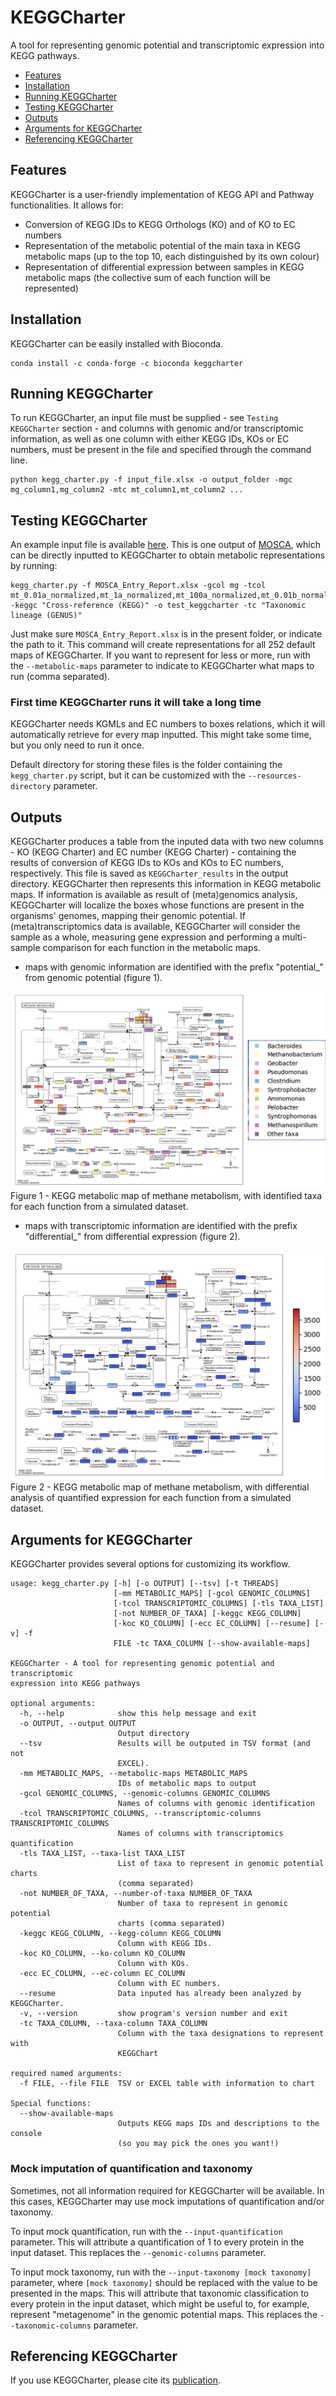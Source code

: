 # KEGGCharter

A tool for representing genomic potential and transcriptomic expression into KEGG pathways.

* [Features](https://github.com/iquasere/KEGGCharter#features)
* [Installation](https://github.com/iquasere/KEGGCharter#installation)
* [Running KEGGCharter](https://github.com/iquasere/KEGGCharter#running-keggcharter)
* [Testing KEGGCharter](https://github.com/iquasere/KEGGCharter#testing-keggcharter)
* [Outputs](https://github.com/iquasere/KEGGCharter#outputs)
* [Arguments for KEGGCharter](https://github.com/iquasere/KEGGCharter#arguments-for-keggcharter)
* [Referencing KEGGCharter](https://github.com/iquasere/KEGGCharter#referencing-keggcharter)


## Features

KEGGCharter is a user-friendly implementation of KEGG API and Pathway functionalities. It allows for:
* Conversion of KEGG IDs to KEGG Orthologs (KO) and of KO to EC numbers
* Representation of the metabolic potential of the main taxa in KEGG metabolic maps (up to the top 10, each distinguished by its own colour)
* Representation of differential expression between samples in KEGG metabolic maps (the collective sum of each function will be represented)

## Installation

KEGGCharter can be easily installed with Bioconda.
```
conda install -c conda-forge -c bioconda keggcharter
```

## Running KEGGCharter

To run KEGGCharter, an input file must be supplied - see ```Testing KEGGCharter``` section - and columns 
with genomic and/or transcriptomic information, as well as one column with either KEGG IDs, KOs or EC numbers, must be 
present in the file and specified through the command line.
```
python kegg_charter.py -f input_file.xlsx -o output_folder -mgc mg_column1,mg_column2 -mtc mt_column1,mt_column2 ...
```

## Testing KEGGCharter

An example input file is available [here](https://github.com/iquasere/KEGGCharter/blob/master/MOSCA_Entry_Report.xlsx). 
This is one output of [MOSCA](https://github.com/iquasere/MOSCA), which can be directly inputted to KEGGCharter to obtain
metabolic representations by running:
```
kegg_charter.py -f MOSCA_Entry_Report.xlsx -gcol mg -tcol mt_0.01a_normalized,mt_1a_normalized,mt_100a_normalized,mt_0.01b_normalized,mt_1b_normalized,mt_100b_normalized,mt_0.01c_normalized,mt_1c_normalized,mt_100c_normalized -keggc "Cross-reference (KEGG)" -o test_keggcharter -tc "Taxonomic lineage (GENUS)"
```
Just make sure ```MOSCA_Entry_Report.xlsx``` is in the present folder, or indicate the path to it. This command will create
representations for all 252 default maps of KEGGCharter. If you want to represent for less or more, run with the ```--metabolic-maps``` 
parameter to indicate to KEGGCharter what maps to run (comma separated).

### First time KEGGCharter runs it will take a long time

KEGGCharter needs KGMLs and EC numbers to boxes relations, which it will automatically retrieve for every map inputted. 
This might take some time, but you only need to run it once. 

Default directory for storing these files is the folder containing the ```kegg_charter.py``` script, but it can be customized
with the ```--resources-directory``` parameter.

## Outputs

KEGGCharter produces a table from the inputed data with two new columns - KO (KEGG Charter) and EC number (KEGG Charter) - containing the results of conversion of KEGG IDs to KOs and KOs to EC numbers, respectively. This file is saved as ```KEGGCharter_results``` in the output directory. 
KEGGCharter then represents this information in KEGG metabolic maps. If information is available as result of (meta)genomics analysis, KEGGCharter will localize the boxes whose functions are present in the organisms' genomes, mapping their genomic potential. If (meta)transcriptomics data is available, KEGGCharter will consider the sample as a whole, measuring gene expression and performing a multi-sample comparison for each function in the metabolic maps.
* maps with genomic information are identified with the prefix "potential_" from genomic potential (figure 1).

![ScreenShot](potential_Methane_metabolism.png)
Figure 1 - KEGG metabolic map of methane metabolism, with identified taxa for each function from a simulated dataset.

* maps with transcriptomic information are identified with the prefix "differential_" from differential expression (figure 2).

![ScreenShot](differential_Methane_metabolism.png)
Figure 2 - KEGG metabolic map of methane metabolism, with differential analysis of quantified expression for each function from a simulated dataset.

## Arguments for KEGGCharter

KEGGCharter provides several options for customizing its workflow.
```
usage: kegg_charter.py [-h] [-o OUTPUT] [--tsv] [-t THREADS]
                       [-mm METABOLIC_MAPS] [-gcol GENOMIC_COLUMNS]
                       [-tcol TRANSCRIPTOMIC_COLUMNS] [-tls TAXA_LIST]
                       [-not NUMBER_OF_TAXA] [-keggc KEGG_COLUMN]
                       [-koc KO_COLUMN] [-ecc EC_COLUMN] [--resume] [-v] -f
                       FILE -tc TAXA_COLUMN [--show-available-maps]

KEGGCharter - A tool for representing genomic potential and transcriptomic
expression into KEGG pathways

optional arguments:
  -h, --help            show this help message and exit
  -o OUTPUT, --output OUTPUT
                        Output directory
  --tsv                 Results will be outputed in TSV format (and not
                        EXCEL).
  -mm METABOLIC_MAPS, --metabolic-maps METABOLIC_MAPS
                        IDs of metabolic maps to output
  -gcol GENOMIC_COLUMNS, --genomic-columns GENOMIC_COLUMNS
                        Names of columns with genomic identification
  -tcol TRANSCRIPTOMIC_COLUMNS, --transcriptomic-columns TRANSCRIPTOMIC_COLUMNS
                        Names of columns with transcriptomics quantification
  -tls TAXA_LIST, --taxa-list TAXA_LIST
                        List of taxa to represent in genomic potential charts
                        (comma separated)
  -not NUMBER_OF_TAXA, --number-of-taxa NUMBER_OF_TAXA
                        Number of taxa to represent in genomic potential
                        charts (comma separated)
  -keggc KEGG_COLUMN, --kegg-column KEGG_COLUMN
                        Column with KEGG IDs.
  -koc KO_COLUMN, --ko-column KO_COLUMN
                        Column with KOs.
  -ecc EC_COLUMN, --ec-column EC_COLUMN
                        Column with EC numbers.
  --resume              Data inputed has already been analyzed by KEGGCharter.
  -v, --version         show program's version number and exit
  -tc TAXA_COLUMN, --taxa-column TAXA_COLUMN
                        Column with the taxa designations to represent with
                        KEGGChart

required named arguments:
  -f FILE, --file FILE  TSV or EXCEL table with information to chart

Special functions:
  --show-available-maps
                        Outputs KEGG maps IDs and descriptions to the console
                        (so you may pick the ones you want!)
```

### Mock imputation of quantification and taxonomy

Sometimes, not all information required for KEGGCharter will be available. 
In this cases, KEGGCharter may use mock imputations of quantification and/or taxonomy.

To input mock quantification, run with the ```--input-quantification``` parameter. This will attribute a quantification 
of 1 to every protein in the input dataset.
This replaces the ```--genomic-columns``` parameter.

To input mock taxonomy, run with the ```--input-taxonomy [mock taxonomy]``` parameter, where ```[mock taxonomy]``` 
should be replaced with the value to be presented in the maps. This will attribute that taxonomic classification to 
every protein in the input dataset, which might be useful to, for example, represent "metagenome" in the genomic 
potential maps.
This replaces the ```--taxonomic-columns``` parameter.

## Referencing KEGGCharter

If you use KEGGCharter, please cite its [publication](https://www.sciencedirect.com/science/article/pii/S2001037022001179).